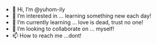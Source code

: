 - 👋 Hi, I’m @yuhom-ily
- 👀 I’m interested in ... learning something new each day!
- 🌱 I’m currently learning ... love is dead, trust no one!
- 💞️ I’m looking to collaborate on ... myself!
- 📫 How to reach me ...dont!

<!---
yuhom-ily/yuhom-ily is a ✨ special ✨ repository because its `README.md` (this file) appears on your GitHub profile.
You can click the Preview link to take a look at your changes.
--->
